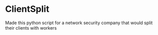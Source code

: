 # ClientSplit
Made this python script for a network security company that would split their clients with workers
